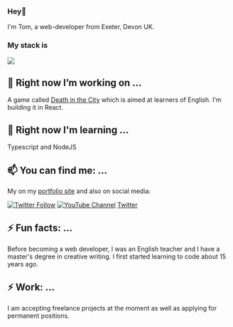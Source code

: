 ### Hey👋
I'm Tom, a web-developer from Exeter, Devon UK.

### My stack is

<img src="https://www.tomsclassroom.com/skills.png"  >

🔭 Right now I’m working on ...
---
A game called [Death in the City](https://tomsclassroom.com/deathinthecity/) which is aimed at learners of English. I'm building it in React.

🌱 Right now I'm learning ...
---
Typescript and NodeJS

📫 You can find me: ...
---
My on my [portfolio site](https://tomsclassroom.com/port/) and also on social media:

[![Twitter Follow](https://img.shields.io/twitter/follow/tpchant?style=social)](https://www.twitter.com/tpchant)
[![YouTube Channel](https://img.shields.io/youtube/channel/views/UCSSNvHoAGsQLLgOaSjPcMIg?label=YouTube&style=social)](https://www.youtube.com/channel/UCSSNvHoAGsQLLgOaSjPcMIg)
[Twitter](https://www.twitter.com/tpchant)


⚡ Fun facts: ...
---
Before becoming a web developer, I was an English teacher and I have a master's degree in creative writing. I first started learning to code about 15 years ago.

⚡ Work: ...
---
I am accepting freelance projects at the moment as well as applying for permanent positions.

<!--
**DoubleNemesis/DoubleNemesis** is a ✨ _special_ ✨ repository because its `README.md` (this file) appears on your GitHub profile.

Here are some ideas to get you started:

🔭 I’m currently working on ...
A game called "Death in the City" which is aimed at learners of English. I'm building it in React.

🌱 I’m currently learning ...
Typescript and NodeJS
- 👯 I’m looking to collaborate on ...
- 🤔 I’m looking for help with ...
- 💬 Ask me about ...
- 📫 How to reach me: ...
- 😄 Pronouns: ...
- ⚡ Fun fact: ...
-->

